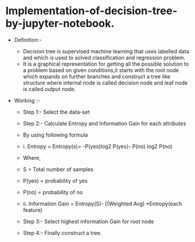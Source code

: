 # Implementation-of-decision-tree-by-jupyter-notebook.
* Definition:-
  * Decision tree is supervised machine learning that uses labelled data and which is used to solved classification and regression problem.
  * It is a graphical representation for getting all the possible solution to a problem based on given conditions,it starts with the root node which expands on further branches and construct a tree like 
    structure where internal node is called decision node and leaf node is called output node.

* Working :-
     * Step 1:- Select the data-set
      
     * Step 2:- Calculate Entropy and Information Gain for each attributes
     * By using following formula
     * i. Entropy = Entropy(s)= -P(yes)log2 P(yes)- P(no) log2 P(no)
     * Where,
     * S = Total number of samples
     * P(yes) = probability of yes
     * P(no) = probability of no
     * ii. Information Gain = Entropy(S)- [(Weighted Avg) *Entropy(each feature)
        
     * Step 3:- Select highest information Gain for root node
 
     * Step 4:- Finally construct a tree.
